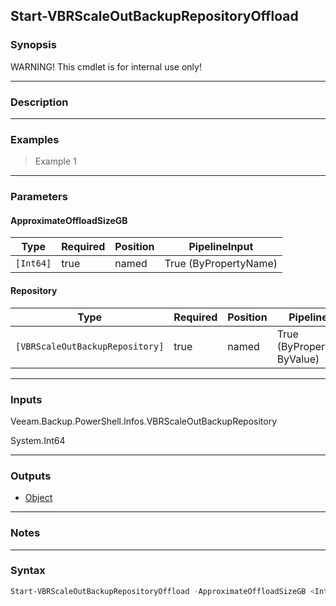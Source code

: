 Start-VBRScaleOutBackupRepositoryOffload
----------------------------------------

### Synopsis
WARNING! This cmdlet is for internal use only!

---

### Description

---

### Examples
> Example 1

---

### Parameters
#### **ApproximateOffloadSizeGB**

|Type     |Required|Position|PipelineInput        |
|---------|--------|--------|---------------------|
|`[Int64]`|true    |named   |True (ByPropertyName)|

#### **Repository**

|Type                           |Required|Position|PipelineInput                 |
|-------------------------------|--------|--------|------------------------------|
|`[VBRScaleOutBackupRepository]`|true    |named   |True (ByPropertyName, ByValue)|

---

### Inputs
Veeam.Backup.PowerShell.Infos.VBRScaleOutBackupRepository

System.Int64

---

### Outputs
* [Object](https://learn.microsoft.com/en-us/dotnet/api/System.Object)

---

### Notes

---

### Syntax
```PowerShell
Start-VBRScaleOutBackupRepositoryOffload -ApproximateOffloadSizeGB <Int64> -Repository <VBRScaleOutBackupRepository> [<CommonParameters>]
```
